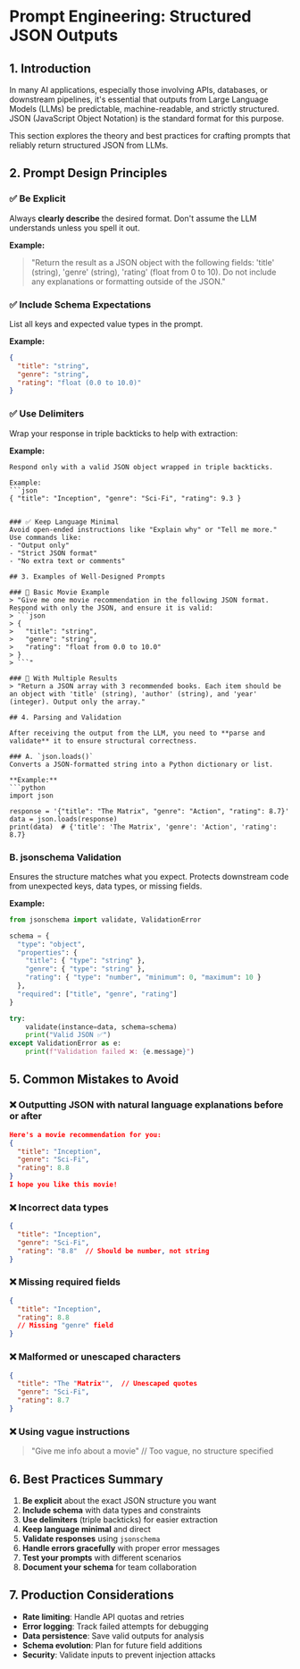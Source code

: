 # Prompt Engineering: Structured JSON Outputs

## 1. Introduction

In many AI applications, especially those involving APIs, databases, or downstream pipelines, it's essential that outputs from Large Language Models (LLMs) be predictable, machine-readable, and strictly structured. JSON (JavaScript Object Notation) is the standard format for this purpose.

This section explores the theory and best practices for crafting prompts that reliably return structured JSON from LLMs.

## 2. Prompt Design Principles

### ✅ Be Explicit
Always **clearly describe** the desired format. Don't assume the LLM understands unless you spell it out.

**Example:**
> "Return the result as a JSON object with the following fields: 'title' (string), 'genre' (string), 'rating' (float from 0 to 10). Do not include any explanations or formatting outside of the JSON."

### ✅ Include Schema Expectations
List all keys and expected value types in the prompt.

**Example:**
```json
{
  "title": "string",
  "genre": "string", 
  "rating": "float (0.0 to 10.0)"
}
```

### ✅ Use Delimiters
Wrap your response in triple backticks to help with extraction:

**Example:**
```
Respond only with a valid JSON object wrapped in triple backticks.

Example: 
```json
{ "title": "Inception", "genre": "Sci-Fi", "rating": 9.3 }
```
```

### ✅ Keep Language Minimal
Avoid open-ended instructions like "Explain why" or "Tell me more." Use commands like:
- "Output only"
- "Strict JSON format"
- "No extra text or comments"

## 3. Examples of Well-Designed Prompts

### 🎯 Basic Movie Example
> "Give me one movie recommendation in the following JSON format. Respond with only the JSON, and ensure it is valid:  
> ```json  
> {  
>   "title": "string",  
>   "genre": "string",  
>   "rating": "float from 0.0 to 10.0"  
> }  
> ```"

### 🎯 With Multiple Results
> "Return a JSON array with 3 recommended books. Each item should be an object with 'title' (string), 'author' (string), and 'year' (integer). Output only the array."

## 4. Parsing and Validation

After receiving the output from the LLM, you need to **parse and validate** it to ensure structural correctness.

### A. `json.loads()`
Converts a JSON-formatted string into a Python dictionary or list.

**Example:**
```python
import json

response = '{"title": "The Matrix", "genre": "Action", "rating": 8.7}'
data = json.loads(response)
print(data)  # {'title': 'The Matrix', 'genre': 'Action', 'rating': 8.7}
```

### B. jsonschema Validation
Ensures the structure matches what you expect. Protects downstream code from unexpected keys, data types, or missing fields.

**Example:**
```python
from jsonschema import validate, ValidationError

schema = {
  "type": "object",
  "properties": {
    "title": { "type": "string" },
    "genre": { "type": "string" },
    "rating": { "type": "number", "minimum": 0, "maximum": 10 }
  },
  "required": ["title", "genre", "rating"]
}

try:
    validate(instance=data, schema=schema)
    print("Valid JSON ✅")
except ValidationError as e:
    print(f"Validation failed ❌: {e.message}")
```

## 5. Common Mistakes to Avoid

### ❌ Outputting JSON with natural language explanations before or after
```json
Here's a movie recommendation for you:
{
  "title": "Inception",
  "genre": "Sci-Fi", 
  "rating": 8.8
}
I hope you like this movie!
```

### ❌ Incorrect data types
```json
{
  "title": "Inception",
  "genre": "Sci-Fi",
  "rating": "8.8"  // Should be number, not string
}
```

### ❌ Missing required fields
```json
{
  "title": "Inception",
  "rating": 8.8
  // Missing "genre" field
}
```

### ❌ Malformed or unescaped characters
```json
{
  "title": "The "Matrix"",  // Unescaped quotes
  "genre": "Sci-Fi",
  "rating": 8.7
}
```

### ❌ Using vague instructions
> "Give me info about a movie"  // Too vague, no structure specified

## 6. Best Practices Summary

1. **Be explicit** about the exact JSON structure you want
2. **Include schema** with data types and constraints
3. **Use delimiters** (triple backticks) for easier extraction
4. **Keep language minimal** and direct
5. **Validate responses** using `jsonschema`
6. **Handle errors gracefully** with proper error messages
7. **Test your prompts** with different scenarios
8. **Document your schema** for team collaboration

## 7. Production Considerations

- **Rate limiting**: Handle API quotas and retries
- **Error logging**: Track failed attempts for debugging
- **Data persistence**: Save valid outputs for analysis
- **Schema evolution**: Plan for future field additions
- **Security**: Validate inputs to prevent injection attacks